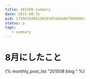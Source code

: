 ```yaml
---
title: 201508-summary
date: 2015-08-31
pid: 1759028d881d0203d5a8da0bf989b06c
status: p
tags:
   - summary
---
```




# 8月にしたこと
{% monthly_post_list "201508 blog " %}